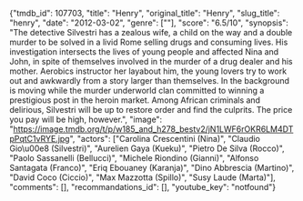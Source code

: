 {"tmdb_id": 107703, "title": "Henry", "original_title": "Henry", "slug_title": "henry", "date": "2012-03-02", "genre": [""], "score": "6.5/10", "synopsis": "The detective Silvestri has a zealous wife, a child on the way and a double murder to be solved in a livid  Rome selling drugs and consuming lives. His investigation intersects the lives of young people and affected Nina and John, in spite of themselves involved in the murder of a drug dealer and his mother. Aerobics instructor her layabout him, the young lovers try to work out and awkwardly from a story larger than themselves. In the background is moving while the murder underworld clan committed to winning a prestigious post in the heroin market. Among African criminals and delirious, Silvestri will be up to restore order and find the culprits. The price you pay will be high, however.", "image": "https://image.tmdb.org/t/p/w185_and_h278_bestv2/jN1LWF6rOKR6LM4DTpPqtC1vRYE.jpg", "actors": ["Carolina Crescentini (Nina)", "Claudio Gio\u00e8 (Silvestri)", "Aurelien Gaya (Kueku)", "Pietro De Silva (Rocco)", "Paolo Sassanelli (Bellucci)", "Michele Riondino (Gianni)", "Alfonso Santagata (Franco)", "Eriq Ebouaney (Karanja)", "Dino Abbrescia (Martino)", "David Coco (Ciccio)", "Max Mazzotta (Spillo)", "Susy Laude (Marta)"], "comments": [], "recommandations_id": [], "youtube_key": "notfound"}